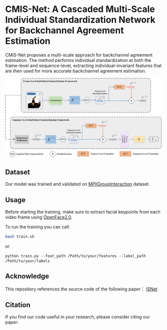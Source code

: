 # CMIS-Net: A Cascaded Multi-Scale Individual Standardization Network for Backchannel Agreement Estimation

CMIS-Net proposes a multi-scale approach for backchannel agreement estimation. The method performs individual standardization at both the frame-level and sequence-level, extracting individual-invariant features that are then used for more accurate backchannel agreement estimation.

![1234](framework.jpg)

## Dataset
Our model was trained and validated on [MPIIGroupInteraction](https://multimediate-challenge.org/datasets/Dataset_MPII/) dataset. 

## Usage

Before starting the training, make sure to extract facial keypoints from each video frame using [OpenFace2.0](https://github.com/TadasBaltrusaitis/OpenFace).

To run the training you can call:

```sh
bash train.sh
```

or 

```
python train.py --feat_path /Path/to/your/features --label_path /Path/to/your/labels
```

## Acknowledge
This repository references the source code of the following paper：
[ISNet]((https://github.com/tobefans/ISNet_SER))

## Citation

If you find our code useful in your research, please consider citing our paper:

```

```
